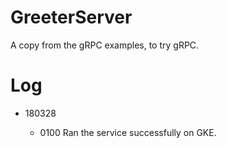 # GreeterServer

  A copy from the gRPC examples, to try gRPC.

# Log

* 180328

  * 0100  Ran the service successfully on GKE.
